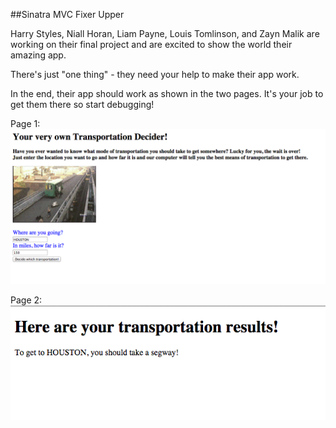 

##Sinatra MVC Fixer Upper

Harry Styles, Niall Horan, Liam Payne, Louis Tomlinson, and Zayn Malik are working on their final project and are excited to show the world their amazing app.

There's just "one thing" - they need your help to make their app work.

In the end, their app should work as shown in the two pages. It's your job to get them there so start debugging!

Page 1:
<img src="public/images/Page1_MVC_Fixer_Upper.png">

Page 2:
<img src="public/images/Page2_MVC_Fixer_Upper.png">